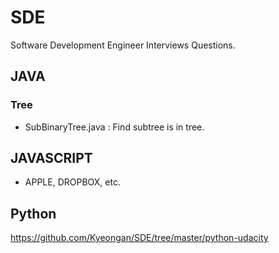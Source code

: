 # SDE
Software Development Engineer Interviews Questions.

## JAVA

### Tree
- SubBinaryTree.java : Find subtree is in tree.

## JAVASCRIPT
- APPLE, DROPBOX, etc.

## Python
https://github.com/Kyeongan/SDE/tree/master/python-udacity
